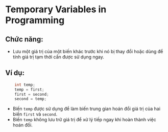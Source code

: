 # Temporary Variables in Programming

## Chức năng:
- Lưu một giá trị của một biến khác trước khi nó bị thay đổi hoặc dùng để tính giá trị tạm thời cần được sử dụng ngay.

## Ví dụ:
``` cpp - đặt biến tạm
    int temp;
    temp = first;
    first = second;
    second = temp;
```
- Biến `temp` được sử dụng để làm biến trung gian hoán đổi giá trị của hai biến `first` và `second`.
- Biến `temp` không lưu trữ giá trị để xử lý tiếp ngay khi hoàn thành việc hoán đổi.